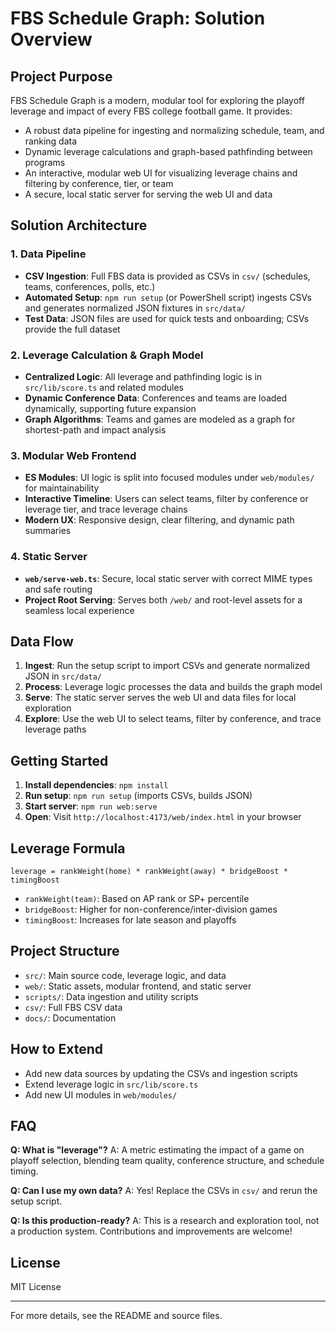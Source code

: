
# FBS Schedule Graph: Solution Overview

## Project Purpose

FBS Schedule Graph is a modern, modular tool for exploring the playoff leverage and impact of every FBS college football game. It provides:

- A robust data pipeline for ingesting and normalizing schedule, team, and ranking data
- Dynamic leverage calculations and graph-based pathfinding between programs
- An interactive, modular web UI for visualizing leverage chains and filtering by conference, tier, or team
- A secure, local static server for serving the web UI and data

## Solution Architecture

### 1. Data Pipeline

- **CSV Ingestion**: Full FBS data is provided as CSVs in `csv/` (schedules, teams, conferences, polls, etc.)
- **Automated Setup**: `npm run setup` (or PowerShell script) ingests CSVs and generates normalized JSON fixtures in `src/data/`
- **Test Data**: JSON files are used for quick tests and onboarding; CSVs provide the full dataset

### 2. Leverage Calculation & Graph Model

- **Centralized Logic**: All leverage and pathfinding logic is in `src/lib/score.ts` and related modules
- **Dynamic Conference Data**: Conferences and teams are loaded dynamically, supporting future expansion
- **Graph Algorithms**: Teams and games are modeled as a graph for shortest-path and impact analysis

### 3. Modular Web Frontend

- **ES Modules**: UI logic is split into focused modules under `web/modules/` for maintainability
- **Interactive Timeline**: Users can select teams, filter by conference or leverage tier, and trace leverage chains
- **Modern UX**: Responsive design, clear filtering, and dynamic path summaries

### 4. Static Server

- **`web/serve-web.ts`**: Secure, local static server with correct MIME types and safe routing
- **Project Root Serving**: Serves both `/web/` and root-level assets for a seamless local experience

## Data Flow

1. **Ingest**: Run the setup script to import CSVs and generate normalized JSON in `src/data/`
2. **Process**: Leverage logic processes the data and builds the graph model
3. **Serve**: The static server serves the web UI and data files for local exploration
4. **Explore**: Use the web UI to select teams, filter by conference, and trace leverage paths

## Getting Started

1. **Install dependencies**: `npm install`
2. **Run setup**: `npm run setup` (imports CSVs, builds JSON)
3. **Start server**: `npm run web:serve`
4. **Open**: Visit `http://localhost:4173/web/index.html` in your browser

## Leverage Formula

```text
leverage = rankWeight(home) * rankWeight(away) * bridgeBoost * timingBoost
```

- `rankWeight(team)`: Based on AP rank or SP+ percentile
- `bridgeBoost`: Higher for non-conference/inter-division games
- `timingBoost`: Increases for late season and playoffs

## Project Structure

- `src/`: Main source code, leverage logic, and data
- `web/`: Static assets, modular frontend, and static server
- `scripts/`: Data ingestion and utility scripts
- `csv/`: Full FBS CSV data
- `docs/`: Documentation

## How to Extend

- Add new data sources by updating the CSVs and ingestion scripts
- Extend leverage logic in `src/lib/score.ts`
- Add new UI modules in `web/modules/`

## FAQ

**Q: What is "leverage"?**
A: A metric estimating the impact of a game on playoff selection, blending team quality, conference structure, and schedule timing.

**Q: Can I use my own data?**
A: Yes! Replace the CSVs in `csv/` and rerun the setup script.

**Q: Is this production-ready?**
A: This is a research and exploration tool, not a production system. Contributions and improvements are welcome!

## License

MIT License

---

For more details, see the README and source files.
